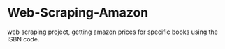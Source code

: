 # Web-Scraping-Amazon
web scraping project, getting amazon prices for specific books using the ISBN code.
